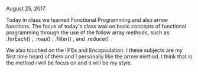 August 25, 2017

Today in class we learned Functional Programming and also arrow functions.  The focus of today's class was on basic concepts of functional programming through the use of the follow array methods, such as: .forEach() , .map() , .filter() , and .reduce() .

We also touched on the IIFEs and Encapsulation.  I these subjects are my first time heard of them and I personally like the arrow method.  I think that is the method i will be focus on and it will be my style.

